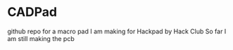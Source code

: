 # CADPad
github repo for a macro pad I am making for Hackpad by Hack Club
So far I am still making the pcb
